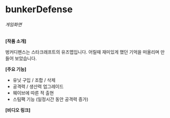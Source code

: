 # bunkerDefense

###### 게임화면

__[작품 소개]__

벙커디펜스는 스타크래프트의 유즈맵입니다. 어릴때 재미있게 했던 기억을 떠올리며 만들어 보았습니다.

__[주요 기능]__

- 유닛 구입 / 조합 / 삭제
- 공격력 / 생산력 업그레이드
- 웨이브에 따른 적 출현
- 스팀팩 기능 (일정시간 동안 공격력 증가)

__[비디오 링크]__

